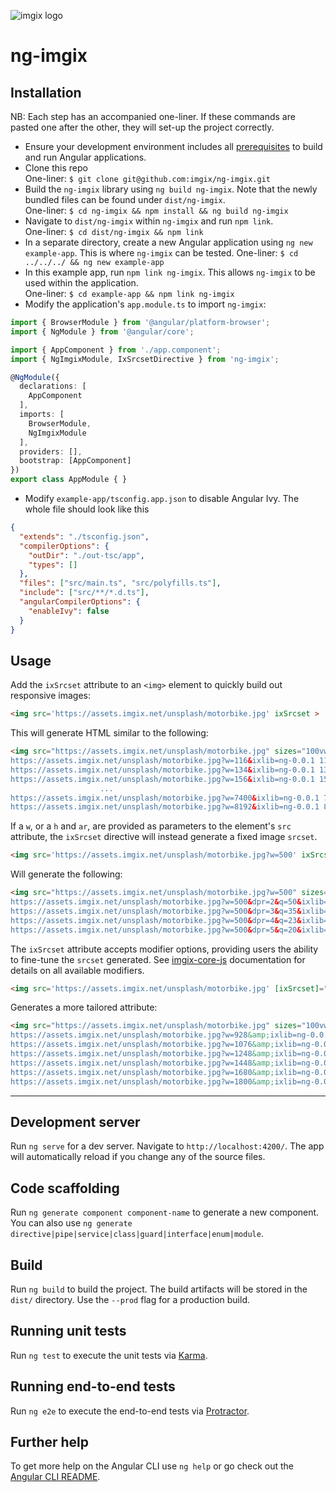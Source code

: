![imgix logo](https://assets.imgix.net/sdk-imgix-logo.svg)

# ng-imgix

## Installation

NB: Each step has an accompanied one-liner. If these commands are pasted one after the other, they will set-up the project correctly.

- Ensure your development environment includes all [prerequisites](https://angular.io/guide/setup-local) to build and run Angular applications.
- Clone this repo  
One-liner: `$ git clone git@github.com:imgix/ng-imgix.git`
- Build the `ng-imgix` library using `ng build ng-imgix`. Note that the newly bundled files can be found under `dist/ng-imgix`.  
One-liner: `$ cd ng-imgix && npm install && ng build ng-imgix`
- Navigate to `dist/ng-imgix` within `ng-imgix` and run `npm link`.  
One-liner: `$ cd dist/ng-imgix && npm link`
- In a separate directory, create a new Angular application using `ng new example-app`. This is where `ng-imgix` can be tested.
One-liner: `$ cd ../../../ && ng new example-app`
- In this example app, run `npm link ng-imgix`. This allows `ng-imgix` to be used within the application.  
One-liner: `$ cd example-app && npm link ng-imgix`
- Modify the application's `app.module.ts` to import `ng-imgix`:

```ts
import { BrowserModule } from '@angular/platform-browser';
import { NgModule } from '@angular/core';

import { AppComponent } from './app.component';
import { NgImgixModule, IxSrcsetDirective } from 'ng-imgix';

@NgModule({
  declarations: [
    AppComponent
  ],
  imports: [
    BrowserModule,
    NgImgixModule
  ],
  providers: [],
  bootstrap: [AppComponent]
})
export class AppModule { }
```

- Modify `example-app/tsconfig.app.json` to disable Angular Ivy. The whole file should look like this

```json
{
  "extends": "./tsconfig.json",
  "compilerOptions": {
    "outDir": "./out-tsc/app",
    "types": []
  },
  "files": ["src/main.ts", "src/polyfills.ts"],
  "include": ["src/**/*.d.ts"],
  "angularCompilerOptions": {
    "enableIvy": false
  }
}
```

## Usage

Add the `ixSrcset` attribute to an `<img>` element to quickly build out responsive images:

```html
<img src='https://assets.imgix.net/unsplash/motorbike.jpg' ixSrcset >
```

This will generate HTML similar to the following:

```html
<img src="https://assets.imgix.net/unsplash/motorbike.jpg" sizes="100vw" srcset="https://assets.imgix.net/unsplash/motorbike.jpg?w=100&ixlib=ng-0.0.1 100w,
https://assets.imgix.net/unsplash/motorbike.jpg?w=116&ixlib=ng-0.0.1 116w,
https://assets.imgix.net/unsplash/motorbike.jpg?w=134&ixlib=ng-0.0.1 134w,
https://assets.imgix.net/unsplash/motorbike.jpg?w=156&ixlib=ng-0.0.1 156w,
                    ...
https://assets.imgix.net/unsplash/motorbike.jpg?w=7400&ixlib=ng-0.0.1 7400w,
https://assets.imgix.net/unsplash/motorbike.jpg?w=8192&ixlib=ng-0.0.1 8192w" >
```

If a `w`, or a `h` and `ar`, are provided as parameters to the element's `src` attribute, the `ixSrcset` directive will instead generate a fixed image `srcset`.

```html
<img src='https://assets.imgix.net/unsplash/motorbike.jpg?w=500' ixSrcset >
```

Will generate the following:

```html
<img src="https://assets.imgix.net/unsplash/motorbike.jpg?w=500" sizes="100vw" srcset="https://assets.imgix.net/unsplash/motorbike.jpg?w=500&dpr=1&q=75&ixlib=ng-0.0.1 1x,
https://assets.imgix.net/unsplash/motorbike.jpg?w=500&dpr=2&q=50&ixlib=ng-0.0.1 2x,
https://assets.imgix.net/unsplash/motorbike.jpg?w=500&dpr=3&q=35&ixlib=ng-0.0.1 3x,
https://assets.imgix.net/unsplash/motorbike.jpg?w=500&dpr=4&q=23&ixlib=ng-0.0.1 4x,
https://assets.imgix.net/unsplash/motorbike.jpg?w=500&dpr=5&q=20&ixlib=ng-0.0.1 5x" >
```

The `ixSrcset` attribute accepts modifier options, providing users the ability to fine-tune the `srcset` generated. See [imgix-core-js](https://github.com/imgix/imgix-core-js#srcset-generation) documentation for details on all available modifiers.

```html
<img src='https://assets.imgix.net/unsplash/motorbike.jpg' [ixSrcset]="{ minWidth: 800, maxWidth: 1800 }" >
```

Generates a more tailored attribute:

```html
<img src="https://assets.imgix.net/unsplash/motorbike.jpg" sizes="100vw" srcset="https://assets.imgix.net/unsplash/motorbike.jpg?w=800&amp;ixlib=ng-0.0.1 800w,
https://assets.imgix.net/unsplash/motorbike.jpg?w=928&amp;ixlib=ng-0.0.1 928w,
https://assets.imgix.net/unsplash/motorbike.jpg?w=1076&amp;ixlib=ng-0.0.1 1076w,
https://assets.imgix.net/unsplash/motorbike.jpg?w=1248&amp;ixlib=ng-0.0.1 1248w,
https://assets.imgix.net/unsplash/motorbike.jpg?w=1448&amp;ixlib=ng-0.0.1 1448w,
https://assets.imgix.net/unsplash/motorbike.jpg?w=1680&amp;ixlib=ng-0.0.1 1680w,
https://assets.imgix.net/unsplash/motorbike.jpg?w=1800&amp;ixlib=ng-0.0.1 1800w">
```

---

## Development server

Run `ng serve` for a dev server. Navigate to `http://localhost:4200/`. The app will automatically reload if you change any of the source files.

## Code scaffolding

Run `ng generate component component-name` to generate a new component. You can also use `ng generate directive|pipe|service|class|guard|interface|enum|module`.

## Build

Run `ng build` to build the project. The build artifacts will be stored in the `dist/` directory. Use the `--prod` flag for a production build.

## Running unit tests

Run `ng test` to execute the unit tests via [Karma](https://karma-runner.github.io).

## Running end-to-end tests

Run `ng e2e` to execute the end-to-end tests via [Protractor](http://www.protractortest.org/).

## Further help

To get more help on the Angular CLI use `ng help` or go check out the [Angular CLI README](https://github.com/angular/angular-cli/blob/master/README.md).
